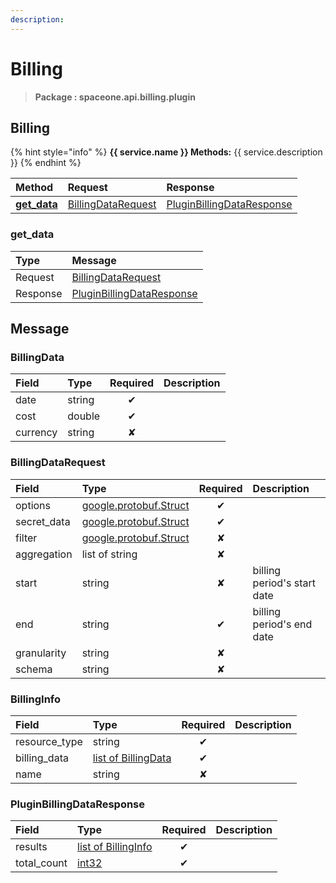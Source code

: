 ```yaml
---
description:  
---
```

# Billing

>  **Package : spaceone.api.billing.plugin**

## Billing

{% hint style="info" %}
**{{ service.name }} Methods:**
{{ service.description }}
{%  endhint %}


| Method | Request | Response |
| :----- | :-------- | :-------- |
| [**get_data**](billing.md#get_data)|   [BillingDataRequest](billing.md#billingdatarequest) |   [PluginBillingDataResponse](billing.md#pluginbillingdataresponse) | 
 

 
### get_data


| Type | Message |
| :--- | :--- |
| Request | [BillingDataRequest](billing.md#billingdatarequest) |
| Response |  [PluginBillingDataResponse](billing.md#pluginbillingdataresponse)  |


## 

## Message

### BillingData
| Field | Type | Required | Description |
| :--- | :--- | :---: | :--- |
| date |string|✔| |
| cost |double|✔| |
| currency |string|✘| |

### BillingDataRequest
| Field | Type | Required | Description |
| :--- | :--- | :---: | :--- |
| options |[google.protobuf.Struct](https://github.com/protocolbuffers/protobuf/blob/master/src/google/protobuf/struct.proto)|✔| |
| secret_data |[google.protobuf.Struct](https://github.com/protocolbuffers/protobuf/blob/master/src/google/protobuf/struct.proto)|✔| |
| filter |[google.protobuf.Struct](https://github.com/protocolbuffers/protobuf/blob/master/src/google/protobuf/struct.proto)|✘| |
| aggregation |list of string|✘| |
| start |string|✘| billing period's start date|
| end |string|✔| billing period's end date|
| granularity |string|✘| |
| schema |string|✘| |

### BillingInfo
| Field | Type | Required | Description |
| :--- | :--- | :---: | :--- |
| resource_type |string|✔| |
| billing_data |[list of BillingData](billing.md#billingdata)|✔| |
| name |string|✘| |

### PluginBillingDataResponse
| Field | Type | Required | Description |
| :--- | :--- | :---: | :--- |
| results |[list of BillingInfo](billing.md#billinginfo)|✔| |
| total_count |[int32](https://github.com/protocolbuffers/protobuf/blob/master/src/google/protobuf/type.proto)|✔| |
